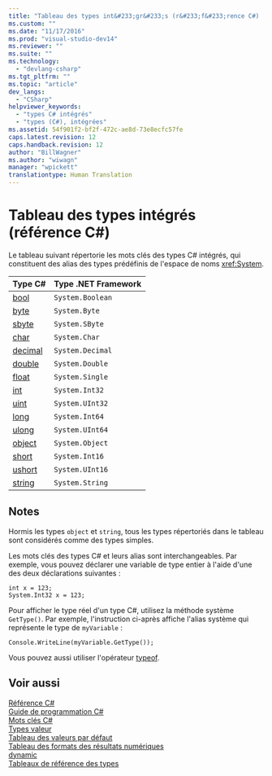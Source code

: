 ```yaml
---
title: "Tableau des types int&#233;gr&#233;s (r&#233;f&#233;rence C#) | Microsoft Docs"
ms.custom: ""
ms.date: "11/17/2016"
ms.prod: "visual-studio-dev14"
ms.reviewer: ""
ms.suite: ""
ms.technology: 
  - "devlang-csharp"
ms.tgt_pltfrm: ""
ms.topic: "article"
dev_langs: 
  - "CSharp"
helpviewer_keywords: 
  - "types C# intégrés"
  - "types (C#), intégrées"
ms.assetid: 54f901f2-bf2f-472c-ae8d-73e8ecfc57fe
caps.latest.revision: 12
caps.handback.revision: 12
author: "BillWagner"
ms.author: "wiwagn"
manager: "wpickett"
translationtype: Human Translation
---
```

# Tableau des types int&#233;gr&#233;s (r&#233;f&#233;rence C#)
Le tableau suivant répertorie les mots clés des types C\# intégrés, qui constituent des alias des types prédéfinis de l'espace de noms <xref:System>.  
  
|Type C\#|Type .NET Framework|  
|--------------|-------------------------|  
|[bool](../../../csharp/language-reference/keywords/bool.md)|`System.Boolean`|  
|[byte](../../../csharp/language-reference/keywords/byte.md)|`System.Byte`|  
|[sbyte](../../../csharp/language-reference/keywords/sbyte.md)|`System.SByte`|  
|[char](../../../csharp/language-reference/keywords/char.md)|`System.Char`|  
|[decimal](../../../csharp/language-reference/keywords/decimal.md)|`System.Decimal`|  
|[double](../../../csharp/language-reference/keywords/double.md)|`System.Double`|  
|[float](../../../csharp/language-reference/keywords/float.md)|`System.Single`|  
|[int](../../../csharp/language-reference/keywords/int.md)|`System.Int32`|  
|[uint](../../../csharp/language-reference/keywords/uint.md)|`System.UInt32`|  
|[long](../../../csharp/language-reference/keywords/long.md)|`System.Int64`|  
|[ulong](../../../csharp/language-reference/keywords/ulong.md)|`System.UInt64`|  
|[object](../../../csharp/language-reference/keywords/object.md)|`System.Object`|  
|[short](../../../csharp/language-reference/keywords/short.md)|`System.Int16`|  
|[ushort](../../../csharp/language-reference/keywords/ushort.md)|`System.UInt16`|  
|[string](../../../csharp/language-reference/keywords/string.md)|`System.String`|  
  
## Notes  
 Hormis les types `object` et `string`, tous les types répertoriés dans le tableau sont considérés comme des types simples.  
  
 Les mots clés des types C\# et leurs alias sont interchangeables.  Par exemple, vous pouvez déclarer une variable de type entier à l'aide d'une des deux déclarations suivantes :  
  
```  
int x = 123;  
System.Int32 x = 123;  
```  
  
 Pour afficher le type réel d'un type C\#, utilisez la méthode système `GetType()`.  Par exemple, l'instruction ci\-après affiche l'alias système qui représente le type de `myVariable` :  
  
```  
Console.WriteLine(myVariable.GetType());  
```  
  
 Vous pouvez aussi utiliser l'opérateur [typeof](../../../csharp/language-reference/keywords/typeof.md).  
  
## Voir aussi  
 [Référence C\#](../../../csharp/language-reference/index.md)   
 [Guide de programmation C\#](../../../csharp/programming-guide/index.md)   
 [Mots clés C\#](../../../csharp/language-reference/keywords/index.md)   
 [Types valeur](../../../csharp/language-reference/keywords/value-types.md)   
 [Tableau des valeurs par défaut](../../../csharp/language-reference/keywords/default-values-table.md)   
 [Tableau des formats des résultats numériques](../../../csharp/language-reference/keywords/formatting-numeric-results-table.md)   
 [dynamic](../../../csharp/language-reference/keywords/dynamic.md)   
 [Tableaux de référence des types](../../../csharp/language-reference/keywords/reference-tables-for-types.md)